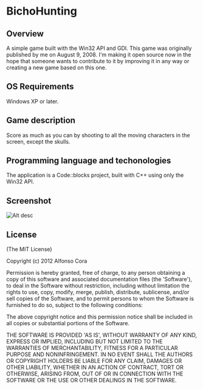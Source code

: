 BichoHunting
=========

Overview
--------

A simple game built with the Win32 API and GDI.
This game was originally published by me on August 9, 2008. I'm making it open source now in the hope that someone wants to contribute to it by improving it in any way or creating a new game based on this one.

OS Requirements
---------------

Windows XP or later.

Game description
----------------

Score as much as you can by shooting to all the moving characters in the screen, except the skulls.

Programming language and techonologies
--------------------------------------

The application is a Code::blocks project, built with C++ using only the Win32 API.

Screenshot
----------

![Alt desc](https://github.com/alfonsocora/files/raw/master/images/bh1.png)

License
-------

(The MIT License)

Copyright (c) 2012 Alfonso Cora

Permission is hereby granted, free of charge, to any person obtaining a copy of this software and associated documentation files (the 'Software'), to deal in the Software without restriction, including without limitation the rights to use, copy, modify, merge, publish, distribute, sublicense, and/or sell copies of the Software, and to permit persons to whom the Software is furnished to do so, subject to the following conditions:

The above copyright notice and this permission notice shall be included in all copies or substantial portions of the Software.

THE SOFTWARE IS PROVIDED 'AS IS', WITHOUT WARRANTY OF ANY KIND, EXPRESS OR IMPLIED, INCLUDING BUT NOT LIMITED TO THE WARRANTIES OF MERCHANTABILITY, FITNESS FOR A PARTICULAR PURPOSE AND NONINFRINGEMENT. IN NO EVENT SHALL THE AUTHORS OR COPYRIGHT HOLDERS BE LIABLE FOR ANY CLAIM, DAMAGES OR OTHER LIABILITY, WHETHER IN AN ACTION OF CONTRACT, TORT OR OTHERWISE, ARISING FROM, OUT OF OR IN CONNECTION WITH THE SOFTWARE OR THE USE OR OTHER DEALINGS IN THE SOFTWARE.
